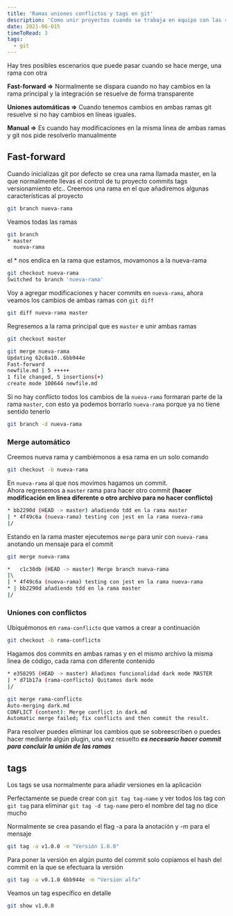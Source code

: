 ```yaml
---
title: 'Ramas uniones conflictos y tags en git'
description: 'Como unir proyectos cuando se trabaja en equipo con las ramas de git'
date: 2021-06-015
timeToRead: 3
tags:
  - git
---
```


Hay tres posibles escenarios que puede pasar cuando se hace merge, una rama con otra 

**Fast-forward =>** Normalmente se dispara cuando no hay cambios en la rama principal y la integración se resuelve de forma transparente

**Uniones automáticas =>** Cuando tenemos cambios en ambas ramas git resuelve si no hay cambios en  líneas iguales.

**Manual =>** Es cuando hay modificaciones en la misma linea de ambas ramas y git nos pide resolverlo manualmente

## Fast-forward
Cuando inicializas git por defecto se crea una rama llamada master, en la que normalmente llevas el control de tu proyecto commits tags versionamiento etc.. 
Creemos una rama en el que añadiremos algunas características al proyecto
```bash
git branch nueva-rama
```
Veamos todas las ramas
```bash
git branch
* master
  nueva-rama
```
el * nos endica en la rama que estamos, movamonos a la nueva-rama
```bash
git checkout nueva-rama
Switched to branch 'nueva-rama'
``` 

Voy a agregar modificaciones y hacer commits en `nueva-rama`, ahora veamos los cambios de ambas ramas con `git diff`
 ```bash
 git diff nueva-rama master
 ```

 Regresemos a la rama principal que es `master` e unir ambas ramas   
 ```bash
git checkout master
 ```
 ```bash
 git merge nueva-rama
 Updating 62c8a10..6bb944e
Fast-forward
 newfile.md | 5 +++++
 1 file changed, 5 insertions(+)
 create mode 100644 newfile.md
 ```
Si no hay conflicto todos los cambios de la `nueva-rama` formaran parte de la rama `master`, con esto ya podemos borrarlo `nueva-rama` porque ya no tiene sentido tenerlo
```bash
git branch -d nueva-rama
```
### Merge automático

 Creemos nueva rama y cambiémonos a esa rama en un solo comando 
 ```bash
 git checkout -b nueva-rama
 ```
En `nueva-rama` al que nos movimos hagamos un commit. <br/>
Ahora regresemos a `master` rama para hacer otro commit **(hacer modificación en línea diferente o otro archivo para no hacer conflicto)**  
```bash
* bb2290d (HEAD -> master) añadiendo tdd en la rama master
| * 4f49c6a (nueva-rama) testing con jest en la rama nueva-rama
|/  
```
Estando en la rama master ejecutemos `merge` para unir con `nueva-rama` anotando un mensaje para el commit
```bash
git merge nueva-rama
```
```bash
*   c1c30db (HEAD -> master) Merge branch nueva-rama
|\  
| * 4f49c6a (nueva-rama) testing con jest en la rama nueva-rama
* | bb2290d añadiendo tdd en la rama master
|/  
```
### Uniones con conflictos
Ubiquémonos en `rama-conflicto` que vamos a crear a continuación
```bash
git checkout -b rama-conflicto
```
Hagamos dos commits en ambas ramas y en el mismo archivo la misma linea de código, cada rama con diferente contenido
```bash
* e358295 (HEAD -> master) Añadimos funcionalidad dark mode MASTER
| * d71b17a (rama-conflicto) Quitamos dark mode
|/  
```
```bash
git merge rama-conflicto
Auto-merging dark.md
CONFLICT (content): Merge conflict in dark.md
Automatic merge failed; fix conflicts and then commit the result.
```
Para resolver puedes eliminar los cambios que se sobreescriben o puedes hacer mediante algún plugin, una vez resuelto ***es necesario hacer commit para concluir la unión de las ramas***

## tags
Los tags se usa normalmente para añadir versiones en la aplicación<br/>

Perfectamente se puede crear con `git tag tag-name` y ver todos los tag con `git tag` para eliminar `git tag -d tag-name` pero el nombre del tag no dice mucho

Normalmente se crea pasando el flag -a para la anotación y -m para el mensaje
```bash
git tag -a v1.0.0 -m "Versión 1.0.0"
```
Para poner la versión en algún punto del commit solo copiamos el hash del commit en la que se efectuara la versión
```bash
git tag -a v0.1.0 6bb944e -m "Version alfa"         
```
Veamos un tag específico en detalle
```bash
git show v1.0.0
```